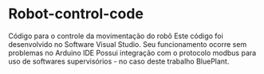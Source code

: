 # Robot-control-code
Código para o controle da movimentação do robô
Este código foi desenvolvido no Software Visual Studio. Seu funcionamento ocorre sem problemas no Arduino IDE
Possui integração com o protocolo modbus para uso de softwares supervisórios - no caso deste trabalho BluePlant.
